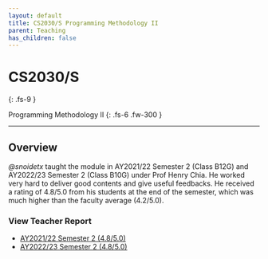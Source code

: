 ```yaml
---
layout: default
title: CS2030/S Programming Methodology II
parent: Teaching
has_children: false
---
```


# CS2030/S
{: .fs-9 }

Programming Methodology II
{: .fs-6 .fw-300 }

---

## Overview

*@snoidetx* taught the module in AY2021/22 Semester 2 (Class B12G) and AY2022/23 Semester 2 (Class B10G) under Prof Henry Chia. He worked very hard to deliver good contents and give useful feedbacks. He received a rating of 4.8/5.0 from his students at the end of the semester, which was much higher than the faculty average (4.2/5.0).

### View Teacher Report
* [AY2021/22 Semester 2 (4.8/5.0)](../pdf/cs2030-teacher-report-ay202122sem2.pdf)
* [AY2022/23 Semester 2 (4.8/5.0)](../pdf/cs2030-teacher-report-ay202223sem2.pdf)